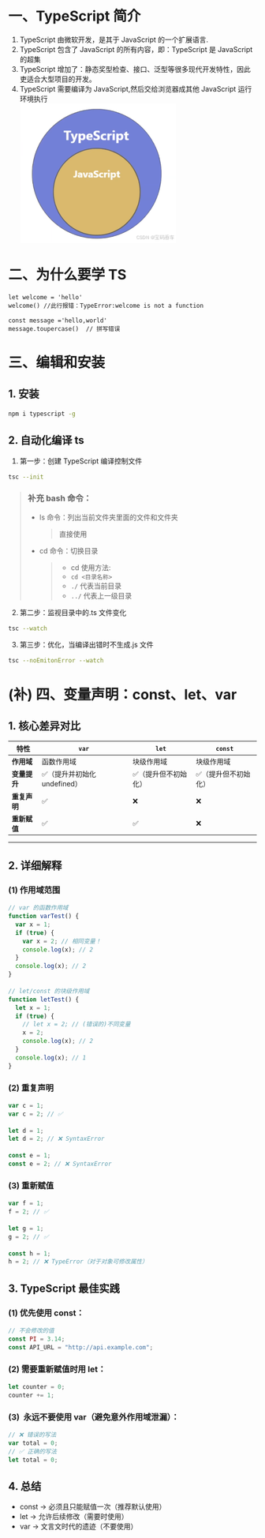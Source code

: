 # 一、TypeScript 简介

1. TypeScript 由微软开发，是其于 JavaScript 的一个扩展语言.
2. TypeScript 包含了 JavaScript 的所有内容，即：TypeScript 是 JavaScript 的超集
3. TypeScript 增加了：静态奖型检查、接口、泛型等很多现代开发特性，因此吏适合大型项目的开发。
4. TypeScript 需要编译为 JavaScript,然后交给浏览器成其他 JavaScript 运行环境执行  
   ![alt text](5289fddc2a104ad09191a504caa18ca2.png)

# 二、为什么要学 TS

```JS
let welcome = 'hello'
welcome() //此行报错：TypeError:welcome is not a function
```

```JS
const message ='hello,world'
message.toupercase()  // 拼写错误
```

# 三、编辑和安装

## 1. 安装

```bash
npm i typescript -g
```

## 2. 自动化编译 ts

1. 第一步：创建 TypeScript 编译控制文件

```bash
tsc --init
```

> ### 补充 bash 命令：
>
> - ls 命令：列出当前文件夹里面的文件和文件夹
>   > 直接使用
> - cd 命令：切换目录
>   > - cd 使用方法:
>   > - `cd <目录名称>`
>   > - `./` 代表当前目录
>   > - `../` 代表上一级目录

2. 第二步：监视目录中的.ts 文件变化

```bash
tsc --watch
```

3. 第三步：优化，当编译出错时不生成.js 文件

```bash
tsc --noEmitonError --watch
```

# (补) 四、变量声明：const、let、var

## 1. 核心差异对比

| 特性         | `var`                        | `let`                | `const`              |
| ------------ | ---------------------------- | -------------------- | -------------------- |
| **作用域**   | 函数作用域                   | 块级作用域           | 块级作用域           |
| **变量提升** | ✅（提升并初始化 undefined） | ✅（提升但不初始化） | ✅（提升但不初始化） |
| **重复声明** | ✅                           | ❌                   | ❌                   |
| **重新赋值** | ✅                           | ✅                   | ❌                   |

---

## 2. 详细解释

### (1) 作用域范围

```javascript
// var 的函数作用域
function varTest() {
  var x = 1;
  if (true) {
    var x = 2; // 相同变量！
    console.log(x); // 2
  }
  console.log(x); // 2
}

// let/const 的块级作用域
function letTest() {
  let x = 1;
  if (true) {
    // let x = 2; // (错误的)不同变量
    x = 2;
    console.log(x); // 2
  }
  console.log(x); // 1
}
```

### (2) 重复声明

```js
var c = 1;
var c = 2; // ✅

let d = 1;
let d = 2; // ❌ SyntaxError

const e = 1;
const e = 2; // ❌ SyntaxError
```

### (3) 重新赋值

```js
var f = 1;
f = 2; // ✅

let g = 1;
g = 2; // ✅

const h = 1;
h = 2; // ❌ TypeError（对于对象可修改属性）
```

## 3. TypeScript 最佳实践

### (1) 优先使用 const​​：

```ts
// 不会修改的值
const PI = 3.14;
const API_URL = "http://api.example.com";
```

### (2) 需要重新赋值时用 let​​：

```ts
let counter = 0;
counter += 1;
```

### ​(3) ​ 永远不要使用 var​​（避免意外作用域泄漏）：

```ts
// ❌ 错误的写法
var total = 0;
// ✅ 正确的写法
let total = 0;
```

## 4. 总结

- const​​ → 必须且只能赋值一次（推荐默认使用）
- ​​let​​ → 允许后续修改（需要时使用）
- ​​var​​ → 文言文时代的遗迹（不要使用）
